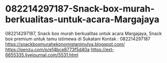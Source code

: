 # 082214297187-Snack-box-murah-berkualitas-untuk-acara-Margajaya
082214297187, Snack box murah berkualitas untuk acara Margajaya, Snack box premium untuk tamu istimewa di Sukatani Kontak : 082214297187  https://snackboxmurahekonomistanimulya.blogspot.com/  https://penzu.com/p/e14bce8773f5d40a  https://ext-6655335.livejournal.com/5531.html
